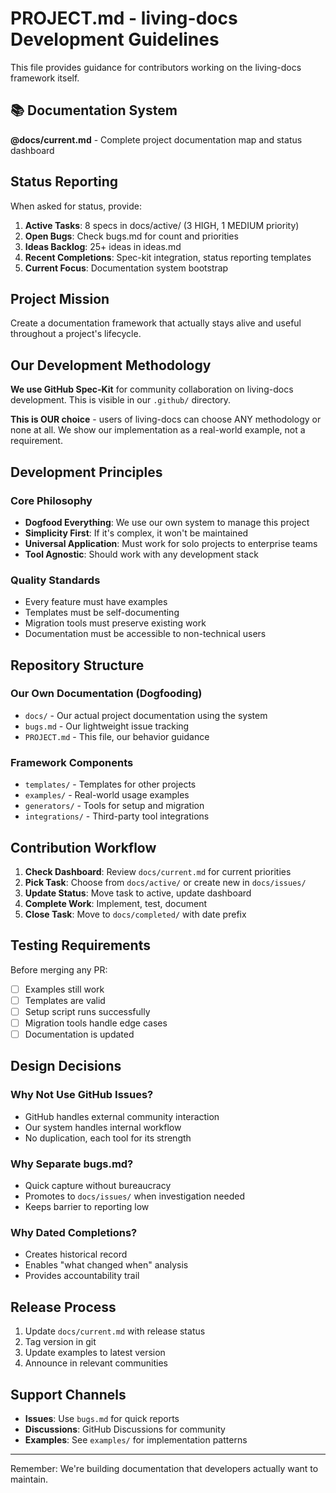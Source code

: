 # PROJECT.md - living-docs Development Guidelines

This file provides guidance for contributors working on the living-docs framework itself.

## 📚 Documentation System
**@docs/current.md** - Complete project documentation map and status dashboard

## Status Reporting
When asked for status, provide:
1. **Active Tasks**: 8 specs in docs/active/ (3 HIGH, 1 MEDIUM priority)
2. **Open Bugs**: Check bugs.md for count and priorities
3. **Ideas Backlog**: 25+ ideas in ideas.md
4. **Recent Completions**: Spec-kit integration, status reporting templates
5. **Current Focus**: Documentation system bootstrap

## Project Mission

Create a documentation framework that actually stays alive and useful throughout a project's lifecycle.

## Our Development Methodology

**We use GitHub Spec-Kit** for community collaboration on living-docs development. This is visible in our `.github/` directory.

**This is OUR choice** - users of living-docs can choose ANY methodology or none at all. We show our implementation as a real-world example, not a requirement.

## Development Principles

### Core Philosophy
- **Dogfood Everything**: We use our own system to manage this project
- **Simplicity First**: If it's complex, it won't be maintained
- **Universal Application**: Must work for solo projects to enterprise teams
- **Tool Agnostic**: Should work with any development stack

### Quality Standards
- Every feature must have examples
- Templates must be self-documenting
- Migration tools must preserve existing work
- Documentation must be accessible to non-technical users

## Repository Structure

### Our Own Documentation (Dogfooding)
- `docs/` - Our actual project documentation using the system
- `bugs.md` - Our lightweight issue tracking
- `PROJECT.md` - This file, our behavior guidance

### Framework Components
- `templates/` - Templates for other projects
- `examples/` - Real-world usage examples
- `generators/` - Tools for setup and migration
- `integrations/` - Third-party tool integrations

## Contribution Workflow

1. **Check Dashboard**: Review `docs/current.md` for current priorities
2. **Pick Task**: Choose from `docs/active/` or create new in `docs/issues/`
3. **Update Status**: Move task to active, update dashboard
4. **Complete Work**: Implement, test, document
5. **Close Task**: Move to `docs/completed/` with date prefix

## Testing Requirements

Before merging any PR:
- [ ] Examples still work
- [ ] Templates are valid
- [ ] Setup script runs successfully
- [ ] Migration tools handle edge cases
- [ ] Documentation is updated

## Design Decisions

### Why Not Use GitHub Issues?
- GitHub handles external community interaction
- Our system handles internal workflow
- No duplication, each tool for its strength

### Why Separate bugs.md?
- Quick capture without bureaucracy
- Promotes to `docs/issues/` when investigation needed
- Keeps barrier to reporting low

### Why Dated Completions?
- Creates historical record
- Enables "what changed when" analysis
- Provides accountability trail

## Release Process

1. Update `docs/current.md` with release status
2. Tag version in git
3. Update examples to latest version
4. Announce in relevant communities

## Support Channels

- **Issues**: Use `bugs.md` for quick reports
- **Discussions**: GitHub Discussions for community
- **Examples**: See `examples/` for implementation patterns

---

Remember: We're building documentation that developers actually want to maintain.